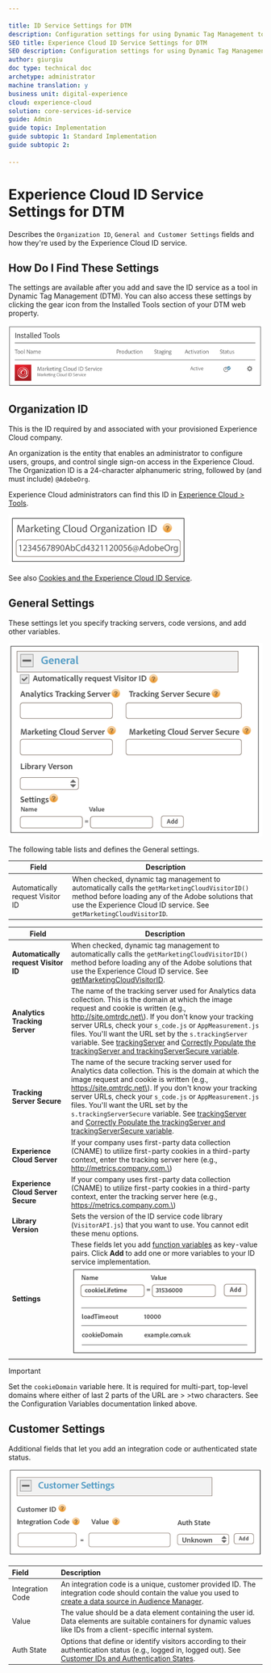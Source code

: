 ```yaml
---

title: ID Service Settings for DTM
description: Configuration settings for using Dynamic Tag Management to deploy the Experience Cloud ID Service
SEO title: Experience Cloud ID Service Settings for DTM
SEO description: Configuration settings for using Dynamic Tag Management to deploy the Adobe Experience Cloud ID Service
author: giurgiu
doc type: technical doc
archetype: administrator
machine translation: y
business unit: digital-experience
cloud: experience-cloud
solution: core-services-id-service
guide: Admin
guide topic: Implementation
guide subtopic 1: Standard Implementation
guide subtopic 2:

---
```


# Experience Cloud ID Service Settings for DTM

Describes the `Organization ID`, `General and Customer Settings` fields and how they're used by the Experience Cloud ID service.

## How Do I Find These Settings

The settings are available after you add and save the ID service as a tool in Dynamic Tag Management \(DTM\). You can also access these settings by clicking the gear icon from the Installed Tools section of your DTM web property.

![](media/implementation-standard-dtm-settings/installedTools.png) 

## Organization ID

This is the ID required by and associated with your provisioned Experience Cloud company. 

An organization is the entity that enables an administrator to configure users, groups, and control single sign-on access in the Experience Cloud. The Organization ID is a 24-character alphanumeric string, followed by \(and must include\) `@AdobeOrg`. 

Experience Cloud administrators can find this ID in [Experience Cloud \> Tools](https://marketing.adobe.com/resources/help/en_US/mcloud/admin_getting_started.html).

![](media/implementation-standard-dtm-settings/orgID.png) 

See also [Cookies and the Experience Cloud ID Service](mcvid_cookies.html#).

## General Settings

These settings let you specify tracking servers, code versions, and add other variables.

![](media/implementation-standard-dtm-settings/generalSettings.png) 

The following table lists and defines the General settings.

| Field                            | Description                                                                                                                                                                                                                   |
|----------------------------------|-------------------------------------------------------------------------------------------------------------------------------------------------------------------------------------------------------------------------------|
| Automatically request Visitor ID | When checked, dynamic tag management to automatically calls the `getMarketingCloudVisitorID()` method before loading any of the Adobe solutions that use the Experience Cloud ID service.   See `getMarketingCloudVisitorID`. |

|Field|Description|
|-----|-----------|
|  **Automatically request Visitor ID** | When checked, dynamic tag management to automatically calls the `getMarketingCloudVisitorID()` method before loading any of the Adobe solutions that use the Experience Cloud ID service. See [getMarketingCloudVisitorID](mcvid-getmcvid.html#).|
|  **Analytics Tracking Server** | The name of the tracking server used for Analytics data collection. This is the domain at which the image request and cookie is written \(e.g., http://site.omtrdc.net\).  If you don't know your tracking server URLs, check your `s_code.js` or `AppMeasurement.js` files. You'll want the URL set by the `s.trackingServer` variable. See [trackingServer](https://marketing.adobe.com/resources/help/en_US/sc/implement/trackingServer.html) and [Correctly Populate the trackingServer and trackingServerSecure variable](https://helpx.adobe.com/analytics/kb/determining-data-center.html#).|
|  **Tracking Server Secure** | The name of the secure tracking server used for Analytics data collection. This is the domain at which the image request and cookie is written \(e.g., https://site.omtrdc.net\).  If you don't know your tracking server URLs, check your `s_code.js` or `AppMeasurement.js` files. You'll want the URL set by the `s.trackingServerSecure` variable. See [trackingServer](https://marketing.adobe.com/resources/help/en_US/sc/implement/trackingServer.html) and [Correctly Populate the trackingServer and trackingServerSecure variable](https://helpx.adobe.com/analytics/kb/determining-data-center.html#).|
|  **Experience Cloud Server** | If your company uses first-party data collection \(CNAME\) to utilize first-party cookies in a third-party context, enter the tracking server here \(e.g., http://metrics.company.com.\)|
|  **Experience Cloud Server Secure**  | If your company uses first-party data collection \(CNAME\) to utilize first-party cookies in a third-party context, enter the tracking server here \(e.g., https://metrics.company.com.\)|
|  **Library Version** | Sets the version of the ID service code library \(`VisitorAPI.js`\) that you want to use. You cannot edit these menu options.|
|  **Settings** | These fields let you add [function variables](mcvid-function-vars.html#) as key-value pairs. Click **Add** to add one or more variables to your ID service implementation. ![](media/implementation-standard-dtm-settings/dtmVars.png) |

>[!IMPORTANT]
>Set the `cookieDomain` variable here. It is required for multi-part, top-level domains where either of last 2 parts of the URL are \> >two characters. See the Configuration Variables documentation linked above.

## Customer Settings

Additional fields that let you add an integration code or authenticated state status.

 ![](media/implementation-standard-dtm-settings/customerSettings.png) 

| Field            | Description                                                                                                                                                                                                                               |
| :--------------- | :---------------------------------------------------------------------------------------------------------------------------------------------------------------------------------------------------------------------------------------- |
| Integration Code | An integration code is a unique, customer provided ID. The integration code should contain the value you used to [create a data source in Audience Manager](https://marketing.adobe.com/resources/help/en_US/aam/create-datasource.html). |
| Value            | The value should be a data element containing the user id. Data elements are suitable containers for dynamic values like IDs from a client-specific internal system.                                                                      |
| Auth State       | Options that define or identify visitors according to their authentication status (e.g., logged in, logged out). See [Customer IDs and Authentication States](../../faq/faq-authenticated.md).                                            |
